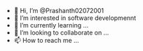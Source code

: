 - 👋 Hi, I’m @Prashanth02072001
- 👀 I’m interested in software developmennt
- 🌱 I’m currently learning ...
- 💞️ I’m looking to collaborate on ...
- 📫 How to reach me ...

<!---
Prashanth02072001/Prashanth02072001 is a ✨ special ✨ repository because its `README.md` (this file) appears on your GitHub profile.
You can click the Preview link to take a look at your changes.
--->
